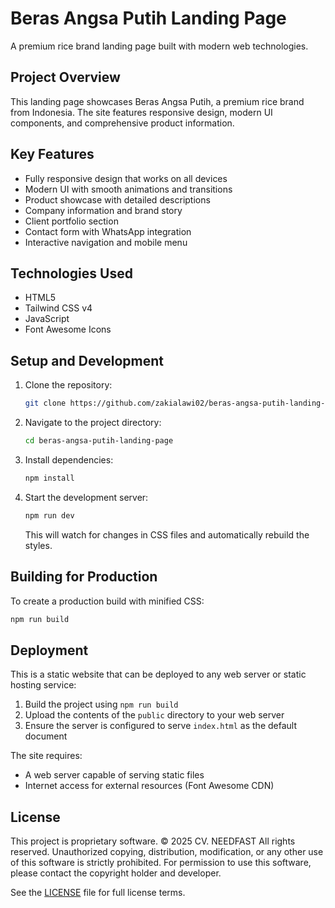 # Beras Angsa Putih Landing Page

A premium rice brand landing page built with modern web technologies.

## Project Overview

This landing page showcases Beras Angsa Putih, a premium rice brand from Indonesia. The site features responsive design, modern UI components, and comprehensive product information.

## Key Features

- Fully responsive design that works on all devices
- Modern UI with smooth animations and transitions
- Product showcase with detailed descriptions
- Company information and brand story
- Client portfolio section
- Contact form with WhatsApp integration
- Interactive navigation and mobile menu

## Technologies Used

- HTML5
- Tailwind CSS v4
- JavaScript
- Font Awesome Icons

## Setup and Development

1. Clone the repository:

   ```bash
   git clone https://github.com/zakialawi02/beras-angsa-putih-landing-page.git
   ```

2. Navigate to the project directory:

   ```bash
   cd beras-angsa-putih-landing-page
   ```

3. Install dependencies:

   ```bash
   npm install
   ```

4. Start the development server:
   ```bash
   npm run dev
   ```
   This will watch for changes in CSS files and automatically rebuild the styles.

## Building for Production

To create a production build with minified CSS:

```bash
npm run build
```

## Deployment

This is a static website that can be deployed to any web server or static hosting service:

1. Build the project using `npm run build`
2. Upload the contents of the `public` directory to your web server
3. Ensure the server is configured to serve `index.html` as the default document

The site requires:

- A web server capable of serving static files
- Internet access for external resources (Font Awesome CDN)

## License

This project is proprietary software. © 2025 CV. NEEDFAST All rights reserved. Unauthorized copying, distribution, modification, or any other use of this software is strictly prohibited. For permission to use this software, please contact the copyright holder and developer.

See the [LICENSE](LICENSE) file for full license terms.
